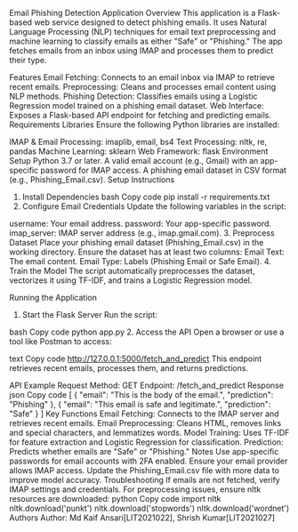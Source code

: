 Email Phishing Detection Application
Overview
This application is a Flask-based web service designed to detect phishing emails. It uses Natural Language Processing (NLP) techniques for email text preprocessing and machine learning to classify emails as either "Safe" or "Phishing." The app fetches emails from an inbox using IMAP and processes them to predict their type.

Features
Email Fetching: Connects to an email inbox via IMAP to retrieve recent emails.
Preprocessing: Cleans and processes email content using NLP methods.
Phishing Detection: Classifies emails using a Logistic Regression model trained on a phishing email dataset.
Web Interface: Exposes a Flask-based API endpoint for fetching and predicting emails.
Requirements
Libraries
Ensure the following Python libraries are installed:

IMAP & Email Processing: imaplib, email, bs4
Text Processing: nltk, re, pandas
Machine Learning: sklearn
Web Framework: flask
Environment Setup
Python 3.7 or later.
A valid email account (e.g., Gmail) with an app-specific password for IMAP access.
A phishing email dataset in CSV format (e.g., Phishing_Email.csv).
Setup Instructions
1. Install Dependencies
bash
Copy code
pip install -r requirements.txt
2. Configure Email Credentials
Update the following variables in the script:

username: Your email address.
password: Your app-specific password.
imap_server: IMAP server address (e.g., imap.gmail.com).
3. Preprocess Dataset
Place your phishing email dataset (Phishing_Email.csv) in the working directory.
Ensure the dataset has at least two columns:
Email Text: The email content.
Email Type: Labels (Phishing Email or Safe Email).
4. Train the Model
The script automatically preprocesses the dataset, vectorizes it using TF-IDF, and trains a Logistic Regression model.

Running the Application
1. Start the Flask Server
Run the script:

bash
Copy code
python app.py
2. Access the API
Open a browser or use a tool like Postman to access:

text
Copy code
http://127.0.0.1:5000/fetch_and_predict
This endpoint retrieves recent emails, processes them, and returns predictions.

API Example
Request
Method: GET
Endpoint: /fetch_and_predict
Response
json
Copy code
[
    {
        "email": "This is the body of the email.",
        "prediction": "Phishing"
    },
    {
        "email": "This email is safe and legitimate.",
        "prediction": "Safe"
    }
]
Key Functions
Email Fetching:
Connects to the IMAP server and retrieves recent emails.
Email Preprocessing:
Cleans HTML, removes links and special characters, and lemmatizes words.
Model Training:
Uses TF-IDF for feature extraction and Logistic Regression for classification.
Prediction:
Predicts whether emails are "Safe" or "Phishing."
Notes
Use app-specific passwords for email accounts with 2FA enabled.
Ensure your email provider allows IMAP access.
Update the Phishing_Email.csv file with more data to improve model accuracy.
Troubleshooting
If emails are not fetched, verify IMAP settings and credentials.
For preprocessing issues, ensure nltk resources are downloaded:
python
Copy code
import nltk
nltk.download('punkt')
nltk.download('stopwords')
nltk.download('wordnet')
Authors
Author: Md Kaif Ansari[LIT2021022], Shrish Kumar[LIT2021027]
